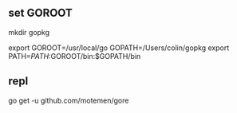 ## set GOROOT
mkdir gopkg

export GOROOT=/usr/local/go
GOPATH=/Users/colin/gopkg
export PATH=$PATH:$GOROOT/bin:$GOPATH/bin

## repl
go get -u github.com/motemen/gore